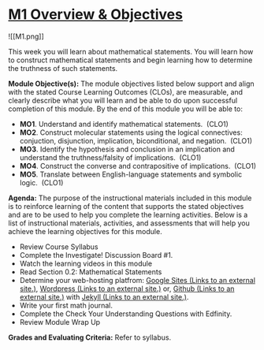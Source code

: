 # [M1 Overview & Objectives](https://csusb.instructure.com/courses/15759/pages/m1-overview-and-objectives?module_item_id=1037400)
![[M1.png]]


This week you will learn about mathematical statements. You will learn how to construct mathematical statements and begin learning how to determine the truthness of such statements.

**Module Objective(s):** The module objectives listed below support and align with the stated Course Learning Outcomes (CLOs), are measurable, and clearly describe what you will learn and be able to do upon successful completion of this module. By the end of this module you will be able to:

-   **MO1**. Understand and identify mathematical statements.  (CLO1)
-   **MO2**. Construct molecular statements using the logical connectives: conjuction, disjunction, implication, biconditional, and negation.  (CLO1)
-   **MO3**. Identify the hypothesis and conclusion in an implication and understand the truthness/falsity of implications.  (CLO1)
-   **MO4**. Construct the converse and contrapositive of implications.  (CLO1)
-   **MO5**. Translate between English-language statements and symbolic logic.  (CLO1)

**Agenda:** The purpose of the instructional materials included in this module is to reinforce learning of the content that supports the stated objectives and are to be used to help you complete the learning activities. Below is a list of instructional materials, activities, and assessments that will help you achieve the learning objectives for this module.

-   Review Course Syllabus
-   Complete the Investigate! Discussion Board #1.
-   Watch the learning videos in this module
-   Read Section 0.2: Mathematical Statements
-   Determine your web-hosting platfrom: [Google Sites (Links to an external site.)](http://sites.google.com/), [Wordpress (Links to an external site.)](http://wordpress.com/) or, [Github (Links to an external site.)](http://github.com/) with [Jekyll (Links to an external site.)](https://jekyllrb.com/).
-   Write your first math journal.
-   Complete the Check Your Understanding Questions with Edfinity.
-   Review Module Wrap Up

**Grades and Evaluating Criteria:** Refer to syllabus.